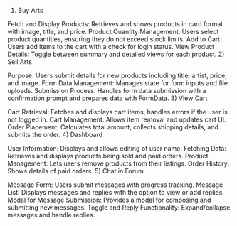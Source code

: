 1) Buy Arts

Fetch and Display Products: Retrieves and shows products in card format with image, title, and price.
Product Quantity Management: Users select product quantities, ensuring they do not exceed stock limits.
Add to Cart: Users add items to the cart with a check for login status.
View Product Details: Toggle between summary and detailed views for each product.
2) Sell Arts

Purpose: Users submit details for new products including title, artist, price, and image.
Form Data Management: Manages state for form inputs and file uploads.
Submission Process: Handles form data submission with a confirmation prompt and prepares data with FormData.
3) View Cart

Cart Retrieval: Fetches and displays cart items, handles errors if the user is not logged in.
Cart Management: Allows item removal and updates cart UI.
Order Placement: Calculates total amount, collects shipping details, and submits the order.
4) Dashboard

User Information: Displays and allows editing of user name.
Fetching Data: Retrieves and displays products being sold and paid orders.
Product Management: Lets users remove products from their listings.
Order History: Shows details of paid orders.
5) Chat in Forum

Message Form: Users submit messages with progress tracking.
Message List: Displays messages and replies with the option to view or add replies.
Modal for Message Submission: Provides a modal for composing and submitting new messages.
Toggle and Reply Functionality: Expand/collapse messages and handle replies.
